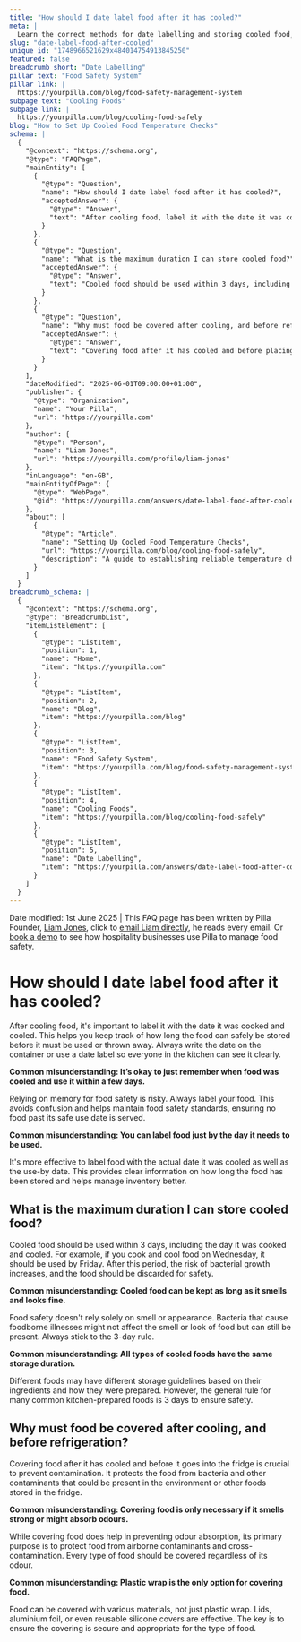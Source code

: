 ```yaml
---
title: "How should I date label food after it has cooled?"
meta: |
  Learn the correct methods for date labelling and storing cooled food, including the importance of covering food before refrigeration.
slug: "date-label-food-after-cooled"
unique id: "1748966521629x484014754913845250"
featured: false
breadcrumb short: "Date Labelling"
pillar text: "Food Safety System"
pillar link: |
  https://yourpilla.com/blog/food-safety-management-system
subpage text: "Cooling Foods"
subpage link: |
  https://yourpilla.com/blog/cooling-food-safely
blog: "How to Set Up Cooled Food Temperature Checks"
schema: |
  {
    "@context": "https://schema.org",
    "@type": "FAQPage",
    "mainEntity": [
      {
        "@type": "Question",
        "name": "How should I date label food after it has cooled?",
        "acceptedAnswer": {
          "@type": "Answer",
          "text": "After cooling food, label it with the date it was cooked and cooled. This helps in tracking how long the food can be safely stored. Use a date label on the container for visibility. This avoids any confusion and upholds food safety standards by ensuring no food past its safe use date is served."
        }
      },
      {
        "@type": "Question",
        "name": "What is the maximum duration I can store cooled food?",
        "acceptedAnswer": {
          "@type": "Answer",
          "text": "Cooled food should be used within 3 days, including the day it was cooked and cooled. Adhering to this rule is crucial as it reduces the risk of bacterial growth, ensuring the food remains safe for consumption."
        }
      },
      {
        "@type": "Question",
        "name": "Why must food be covered after cooling, and before refrigeration?",
        "acceptedAnswer": {
          "@type": "Answer",
          "text": "Covering food after it has cooled and before placing it in the fridge is crucial for preventing contamination. This protects the food from airborne contaminants and cross-contamination from other foods in the fridge, ensuring food safety."
        }
      }
    ],
    "dateModified": "2025-06-01T09:00:00+01:00",
    "publisher": {
      "@type": "Organization",
      "name": "Your Pilla",
      "url": "https://yourpilla.com"
    },
    "author": {
      "@type": "Person",
      "name": "Liam Jones",
      "url": "https://yourpilla.com/profile/liam-jones"
    },
    "inLanguage": "en-GB",
    "mainEntityOfPage": {
      "@type": "WebPage",
      "@id": "https://yourpilla.com/answers/date-label-food-after-cooled"
    },
    "about": [
      {
        "@type": "Article",
        "name": "Setting Up Cooled Food Temperature Checks",
        "url": "https://yourpilla.com/blog/cooling-food-safely",
        "description": "A guide to establishing reliable temperature check routines for cooled foods to ensure they are stored safely."
      }
    ]
  }
breadcrumb_schema: |
  {
    "@context": "https://schema.org",
    "@type": "BreadcrumbList",
    "itemListElement": [
      {
        "@type": "ListItem",
        "position": 1,
        "name": "Home",
        "item": "https://yourpilla.com"
      },
      {
        "@type": "ListItem",
        "position": 2,
        "name": "Blog",
        "item": "https://yourpilla.com/blog"
      },
      {
        "@type": "ListItem",
        "position": 3,
        "name": "Food Safety System",
        "item": "https://yourpilla.com/blog/food-safety-management-system"
      },
      {
        "@type": "ListItem",
        "position": 4,
        "name": "Cooling Foods",
        "item": "https://yourpilla.com/blog/cooling-food-safely"
      },
      {
        "@type": "ListItem",
        "position": 5,
        "name": "Date Labelling",
        "item": "https://yourpilla.com/answers/date-label-food-after-cooled"
      }
    ]
  }
---
```


Date modified: 1st June 2025 | This FAQ page has been written by Pilla Founder, [Liam Jones](https://yourpilla.com/profile/liam-jones), click to [email Liam directly](https://mailto:liam@yourpilla.com/), he reads every email. Or [book a demo](https://calendly.com/pilla/demo) to see how hospitality businesses use Pilla to manage food safety.

# How should I date label food after it has cooled?

After cooling food, it's important to label it with the date it was cooked and cooled. This helps you keep track of how long the food can safely be stored before it must be used or thrown away. Always write the date on the container or use a date label so everyone in the kitchen can see it clearly.

**Common misunderstanding: It’s okay to just remember when food was cooled and use it within a few days.**

Relying on memory for food safety is risky. Always label your food. This avoids confusion and helps maintain food safety standards, ensuring no food past its safe use date is served.

**Common misunderstanding: You can label food just by the day it needs to be used.**

It's more effective to label food with the actual date it was cooled as well as the use-by date. This provides clear information on how long the food has been stored and helps manage inventory better.

## What is the maximum duration I can store cooled food?

Cooled food should be used within 3 days, including the day it was cooked and cooled. For example, if you cook and cool food on Wednesday, it should be used by Friday. After this period, the risk of bacterial growth increases, and the food should be discarded for safety.

**Common misunderstanding: Cooled food can be kept as long as it smells and looks fine.**

Food safety doesn't rely solely on smell or appearance. Bacteria that cause foodborne illnesses might not affect the smell or look of food but can still be present. Always stick to the 3-day rule.

**Common misunderstanding: All types of cooled foods have the same storage duration.**

Different foods may have different storage guidelines based on their ingredients and how they were prepared. However, the general rule for many common kitchen-prepared foods is 3 days to ensure safety.

## Why must food be covered after cooling, and before refrigeration?

Covering food after it has cooled and before it goes into the fridge is crucial to prevent contamination. It protects the food from bacteria and other contaminants that could be present in the environment or other foods stored in the fridge.

**Common misunderstanding: Covering food is only necessary if it smells strong or might absorb odours.**

While covering food does help in preventing odour absorption, its primary purpose is to protect food from airborne contaminants and cross-contamination. Every type of food should be covered regardless of its odour.

**Common misunderstanding: Plastic wrap is the only option for covering food.**

Food can be covered with various materials, not just plastic wrap. Lids, aluminium foil, or even reusable silicone covers are effective. The key is to ensure the covering is secure and appropriate for the type of food.
